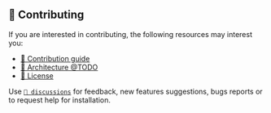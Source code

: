 <!-- CONTRIBUTE:README -->

## 🤝 Contributing

If you are interested in contributing, the following resources may interest you:

- [💪 Contribution guide](/CONTRIBUTING.md)
- [🧬 Architecture @TODO](/ARCHITECTURE.md)
- [📜 License](/LICENSE)

Use [`💬 discussions`](https://github.com/LucasHenriqueDiniz/WeebProfile/discussions) for feedback, new features suggestions, bugs reports or to request help for installation.
